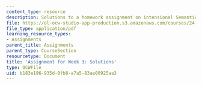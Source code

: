 ```yaml
---
content_type: resource
description: Solutions to a homework assignment on intensional Semantics.
file: https://ol-ocw-studio-app-production.s3.amazonaws.com/courses/24-910-topics-in-linguistic-theory-propositional-attitudes-spring-2009/b183e196935d0fb8a7a583ae00925aa3_MIT24_910s09_sol_assn02.pdf
file_type: application/pdf
learning_resource_types:
- Assignments
parent_title: Assignments
parent_type: CourseSection
resourcetype: Document
title: 'Assignment for Week 3: Solutions'
type: OCWFile
uid: b183e196-935d-0fb8-a7a5-83ae00925aa3
---
```

